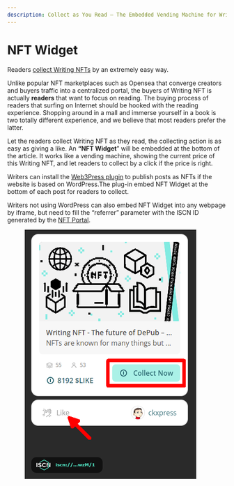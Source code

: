```yaml
---
description: Collect as You Read – The Embedded Vending Machine for Writings
---
```


# NFT Widget

Readers [collect Writing NFTs](./) by an extremely easy way.

Unlike popular NFT marketplaces such as Opensea that converge creators and buyers traffic into a centralized portal, the buyers of Writing NFT is actually **readers** that want to focus on reading. The buying process of readers that surfing on Internet should be hooked with the reading experience. Shopping around in a mall and immerse yourself in a book is two totally different experience, and we believe that most readers prefer the latter.

Let the readers collect Writing NFT as they read, the collecting action is as easy as giving a like. An **“NFT Widget**” will be embedded at the bottom of the article. It works like a vending machine, showing the current price of this Writing NFT, and let readers to collect by a click if the price is right.

Writers can install the [Web3Press plugin](../../../user-guide/wordpress.md) to publish posts as NFTs if the website is based on WordPress.The plug-in embed NFT Widget at the bottom of each post for readers to collect.

Writers not using WordPress can also embed NFT Widget into any webpage by iframe, but need to fill the “referrer” parameter with the ISCN ID generated by the [NFT Portal](../nft-portal.md).

<figure><img src="../../../.gitbook/assets/LikeCoin button with Writing NFT-en.png" alt=""><figcaption></figcaption></figure>
